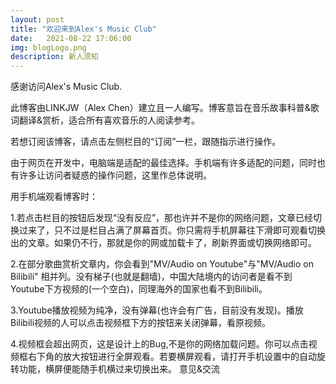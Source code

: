 ```yaml
---
layout: post
title: "欢迎来到Alex's Music Club"
date:   2021-08-22 17:06:00
img: blogLogo.png
description: 新人须知
---
```


感谢访问Alex's Music Club.

此博客由LINKJW（Alex Chen）建立且一人编写。博客意旨在音乐故事科普&歌词翻译&赏析，适合所有喜欢音乐的人阅读参考。

若想订阅该博客，请点击左侧栏目的“订阅”一栏，跟随指示进行操作。

由于网页在开发中，电脑端是适配的最佳选择。手机端有许多适配的问题，同时也有许多让访问者疑惑的操作问题，这里作总体说明。

用手机端观看博客时：

1.若点击栏目的按钮后发现“没有反应”，那也许并不是你的网络问题，文章已经切换过来了，只不过是栏目占满了屏幕首页。你只需将手机屏幕往下滑即可观看切换出的文章。如果仍不行，那就是你的网或加载卡了，刷新界面或切换网络即可。

2.在部分歌曲赏析文章内，你会看到"MV/Audio on Youtube"与"MV/Audio on Bilibili" 相并列。没有梯子(也就是翻墙)，中国大陆境内的访问者是看不到Youtube下方视频的(一个空白)，同理海外的国家也看不到Bilibili。

3.Youtube播放视频为纯净，没有弹幕(也许会有广告，目前没有发现)。播放Bilibili视频的人可以点击视频框下方的按钮来关闭弹幕，看原视频。

4.视频框会超出网页，这是设计上的Bug,不是你的网络加载问题。你可以点击视频框右下角的放大按钮进行全屏观看。若要横屏观看，请打开手机设置中的自动旋转功能，横屏便能随手机横过来切换出来。
意见&交流